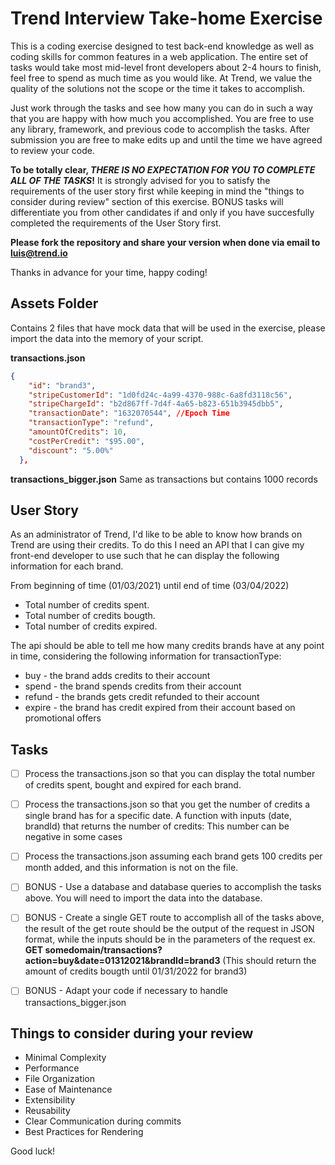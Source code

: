# Trend Interview Take-home Exercise

This is a coding exercise designed to test back-end knowledge as well as coding skills for common features in a web application.
The entire set of tasks would take most mid-level front developers about 2-4 hours to finish, feel free to spend as much time as you would like. At Trend, we value the quality of the solutions not the scope or the time it takes to accomplish.

Just work through the tasks and see how many you can do in such a way that you are happy with how much you accomplished. You are free to use any library, framework, and previous code to accomplish the tasks. After submission you are free to make edits up and until the time we have agreed to review your code.

**To be totally clear, _THERE IS NO EXPECTATION FOR YOU TO COMPLETE ALL OF THE TASKS_!** It is strongly advised for you to satisfy the requirements of the user story first while keeping in mind the "things to consider during review" section of this exercise. BONUS tasks will differentiate you from other candidates if and only if you have succesfully completed the requirements of the User Story first.

**Please fork the repository and share your version when done via email to luis@trend.io**

Thanks in advance for your time, happy coding!

## Assets Folder
Contains 2 files that have mock data that will be used in the exercise, please import the data into the memory of your script.

**transactions.json**
```json
{
    "id": "brand3",
    "stripeCustomerId": "1d0fd24c-4a99-4370-988c-6a8fd3118c56",
    "stripeChargeId": "b2d867ff-7d4f-4a65-b823-651b3945dbb5",
    "transactionDate": "1632070544", //Epoch Time
    "transactionType": "refund",
    "amountOfCredits": 10,
    "costPerCredit": "$95.00",
    "discount": "5.00%"
  },
```
**transactions_bigger.json**
Same as transactions but contains 1000 records

## User Story
As an administrator of Trend, I'd like to be able to know how brands on Trend are using their credits. To do this I need an API that I can give my front-end developer to use such that he can display the following information for each brand.

From beginning of time (01/03/2021) until end of time (03/04/2022)
- Total number of credits spent.
- Total number of credits bougth.
- Total number of credits expired.

The api should be able to tell me how many credits brands have at any point in time, considering the following information for transactionType:
- buy - the brand adds credits to their account
- spend - the brand spends credits from their account
- refund - the brands gets credit refunded to their account
- expire - the brand has credit expired from their account based on promotional offers


## Tasks

- [ ] Process the transactions.json so that you can display the total number of credits spent, bought and expired for each brand.
- [ ] Process the transactions.json so that you get the number of credits a single brand has for a specific date. A function with inputs (date, brandId) that returns the number of credits: This number can be negative in some cases
- [ ] Process the transactions.json assuming each brand gets 100 credits per month added, and this information is not on the file.
- [ ] BONUS - Use a database and database queries to accomplish the tasks above. You will need to import the data into the database.
- [ ] BONUS - Create a single GET route to accomplish all of the tasks above, the result of the get route should be the output of the request in JSON format, while the inputs should be in the parameters of the request ex.\
**GET somedomain/transactions?action=buy&date=01312021&brandId=brand3** (This should return the amount of credits bougth until 01/31/2022 for brand3)
- [ ] BONUS - Adapt your code if necessary to handle transactions_bigger.json


## Things to consider during your review

- Minimal Complexity
- Performance
- File Organization
- Ease of Maintenance
- Extensibility
- Reusability
- Clear Communication during commits
- Best Practices for Rendering

Good luck!
